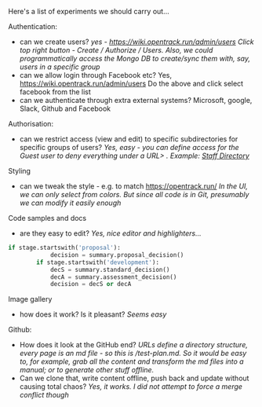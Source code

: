 <!-- TITLE: Test Plan -->
<!-- SUBTITLE: Tyres we need to kick -->

Here's a list of experiments we should carry out...

Authentication:
* can we create users? *yes - https://wiki.opentrack.run/admin/users Click top right button - Create / Authorize / Users. Also, we could programmatically access the Mongo DB to create/sync them with, say, users in a specific group*
* can we allow login through Facebook etc? Yes, https://wiki.opentrack.run/admin/users Do the above and click select facebook from the list
* can we authenticate through extra external systems? Microsoft, google, Slack, Github and Facebook

Authorisation:
* can we restrict access (view and edit) to specific subdirectories for specific groups of users? *Yes, easy - you can define access for the Guest user to deny everything under a URL> . Example:  [Staff Directory](staff/home)*


Styling
* can we tweak the style - e.g. to match https://opentrack.run/  *In the UI, we can only select from colors.  But since all code is in Git, presumably we can modify it easily enough*

Code samples and docs
* are they easy to edit?  *Yes, nice editor and highlighters...*

```python
if stage.startswith('proposal'):
            decision = summary.proposal_decision()
        if stage.startswith('development'):
            decS = summary.standard_decision()
            decA = summary.assessment_decision()
            decision = decS or decA
```


Image gallery
* how does it work?  Is it pleasant? *Seems easy*

Github:
* How does it look at the GitHub end?  *URLs define a directory structure, every page is an md file - so this is /test-plan.md.  So it would be easy to, for example, grab all the content and transform the md files into a manual; or to generate other stuff offline.*
* Can we clone that, write content offline, push back and update without causing total chaos? *Yes, it works.  I did not attempt to force a merge conflict though*